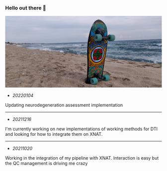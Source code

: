 <!--
### Hi there 👋


**asqwerty666/asqwerty666** is a ✨ _special_ ✨ repository because its `README.md` (this file) appears on your GitHub profile.

Here are some ideas to get you started:

- 🔭 I’m currently working on ...
- 🌱 I’m currently learning ...
- 👯 I’m looking to collaborate on ...
- 🤔 I’m looking for help with ...
- 💬 Ask me about ...
- 📫 How to reach me: ...
- 😄 Pronouns: ...
- ⚡ Fun fact: ...
-->

### Hello out there 🤪

![status](surfskate.jpg)

  - *20220104*

Updating neurodegeneration assessment implementation

---
  - *20211216*

I'm currently working on new implementations of working methods for DTI and looking for how to integrate them on XNAT.

---
 - *20211020*
 
 Working in the integration of my pipeline with XNAT. Interaction is easy but the QC management is driving me crazy
